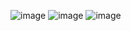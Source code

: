 <template>
  <div id="app">
   <img src="src/assets/logo.png">
    <router-view></router-view>
  </div>
</template>

![image](https://img.shields.io/badge/issues-0%20open-green.svg)
![image](https://img.shields.io/badge/issues-0%20open-blue.svg)
![image](https://img.shields.io/badge/issues-123-blue.svg)
